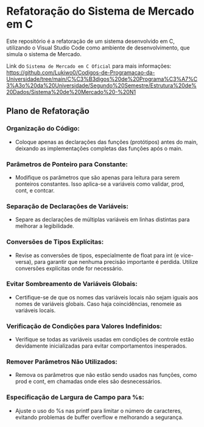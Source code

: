 # Refatoração do Sistema de Mercado em C
Este repositório é a refatoração de um sistema desenvolvido em C, utilizando o Visual Studio Code como ambiente de desenvolvimento, que simula o sistema de Mercado. 

Link do `Sistema de Mercado em C Oficial` para mais informações: https://github.com/Lukiwo0/Codigos-de-Programacao-da-Universidade/tree/main/C%C3%B3digos%20de%20Programa%C3%A7%C3%A3o%20da%20Universidade/Segundo%20Semestre/Estrutura%20de%20Dados/Sistema%20de%20Mercado%20-%20N1



## Plano de Refatoração

### Organização do Código:
- Coloque apenas as declarações das funções (protótipos) antes do main, deixando as implementações completas das funções após o main.

### Parâmetros de Ponteiro para Constante:
- Modifique os parâmetros que são apenas para leitura para serem ponteiros constantes. Isso aplica-se a variáveis como validar, prod, cont, e contcar.

### Separação de Declarações de Variáveis:
- Separe as declarações de múltiplas variáveis em linhas distintas para melhorar a legibilidade.

### Conversões de Tipos Explícitas:
- Revise as conversões de tipos, especialmente de float para int (e vice-versa), para garantir que nenhuma precisão importante é perdida. Utilize conversões explícitas onde for necessário.

### Evitar Sombreamento de Variáveis Globais:
- Certifique-se de que os nomes das variáveis locais não sejam iguais aos nomes de variáveis globais. Caso haja coincidências, renomeie as variáveis locais.

### Verificação de Condições para Valores Indefinidos:
- Verifique se todas as variáveis usadas em condições de controle estão devidamente inicializadas para evitar comportamentos inesperados.

### Remover Parâmetros Não Utilizados:
- Remova os parâmetros que não estão sendo usados nas funções, como prod e cont, em chamadas onde eles são desnecessários.

### Especificação de Largura de Campo para %s:
- Ajuste o uso do %s nas printf para limitar o número de caracteres, evitando problemas de buffer overflow e melhorando a segurança.
